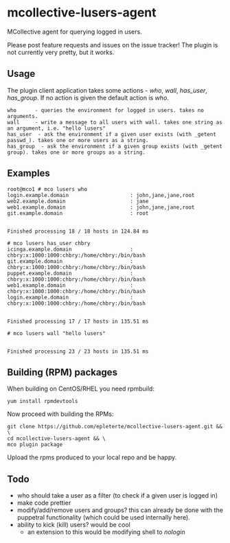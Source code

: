 mcollective-lusers-agent
========================

MCollective agent for querying logged in users.

Please post feature requests and issues on the issue tracker!
The plugin is not currently very pretty, but it works.

Usage
-----

The plugin client application takes some actions - _who_, _wall_, _has_user_, _has_group_. If no action is given the default action is _who_.

    who      - queries the environment for logged in users. takes no arguments.
    wall     - write a message to all users with wall. takes one string as an argument, i.e. "hello lusers"
    has_user  - ask the environment if a given user exists (with _getent passwd_). takes one or more users as a string.
    has_group  - ask the environment if a given group exists (with _getent group). takes one or more groups as a string.

Examples
--------

    root@mco1 # mco lusers who
    login.example.domain                    : john,jane,jane,root
    web2.example.domain                     : jane
    web1.example.domain                     : john,jane,jane,root
    git.example.domain                      : root


    Finished processing 18 / 18 hosts in 124.84 ms

    # mco lusers has_user chbry
    icinga.example.domain                   : chbry:x:1000:1000:chbry:/home/chbry:/bin/bash
    git.example.domain                      : chbry:x:1000:1000:chbry:/home/chbry:/bin/bash
    puppet.example.domain                   : chbry:x:1000:1000:chbry:/home/chbry:/bin/bash
    web1.example.domain                     : chbry:x:1000:1000:chbry:/home/chbry:/bin/bash
    login.example.domain                    : chbry:x:1000:1000:chbry:/home/chbry:/bin/bash


    Finished processing 17 / 17 hosts in 135.51 ms
    
    # mco lusers wall "hello lusers"


    Finished processing 23 / 23 hosts in 135.51 ms

Building (RPM) packages
-----------------------
  
When building on CentOS/RHEL you need rpmbuild:

    yum install rpmdevtools
  
Now proceed with building the RPMs:

    git clone https://github.com/epleterte/mcollective-lusers-agent.git && \
    cd mcollective-lusers-agent && \
    mco plugin package

Upload the rpms produced to your local repo and be happy.

Todo
----

* who should take a user as a filter (to check if a given user is logged in)
* make code prettier
* modify/add/remove users and groups? this can already be done with the puppetral functionality (which could be used internally here).
* ability to kick (kill) users? would be cool
  - an extension to this would be modifying shell to _nologin_
